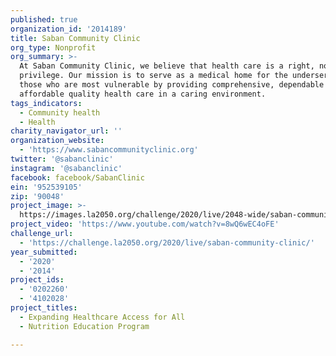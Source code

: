 ```yaml
---
published: true
organization_id: '2014189'
title: Saban Community Clinic
org_type: Nonprofit
org_summary: >-
  At Saban Community Clinic, we believe that health care is a right, not a
  privilege. Our mission is to serve as a medical home for the underserved and
  those who are most vulnerable by providing comprehensive, dependable and
  affordable quality health care in a caring environment.
tags_indicators:
  - Community health
  - Health
charity_navigator_url: ''
organization_website:
  - 'https://www.sabancommunityclinic.org'
twitter: '@sabanclinic'
instagram: '@sabanclinic'
facebook: facebook/SabanClinic
ein: '952539105'
zip: '90048'
project_image: >-
  https://images.la2050.org/challenge/2020/live/2048-wide/saban-community-clinic.jpg
project_video: 'https://www.youtube.com/watch?v=8wQ6wEC4oFE'
challenge_url:
  - 'https://challenge.la2050.org/2020/live/saban-community-clinic/'
year_submitted:
  - '2020'
  - '2014'
project_ids:
  - '0202260'
  - '4102028'
project_titles:
  - Expanding Healthcare Access for All
  - Nutrition Education Program

---
```

